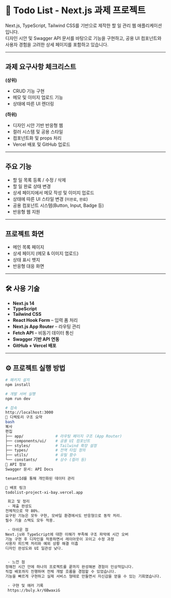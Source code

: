 # 📝 Todo List - Next.js 과제 프로젝트

Next.js, TypeScript, Tailwind CSS를 기반으로 제작한 할 일 관리 웹 애플리케이션입니다.  
디자인 시안 및 Swagger API 문서를 바탕으로 기능을 구현하고, 공용 UI 컴포넌트와 사용자 경험을 고려한 상세 페이지를 포함하고 있습니다.



---

##  과제 요구사항 체크리스트

**(상위)**  
- CRUD 기능 구현  
- 메모 및 이미지 업로드 기능  
- 상태에 따른 UI 렌더링  

**(하위)**  
- 디자인 시안 기반 반응형 웹  
- 컬러 시스템 및 공용 스타일  
- 컴포넌트화 및 props 처리  
- Vercel 배포 및 GitHub 업로드  

---

##  주요 기능

- 할 일 목록 등록 / 수정 / 삭제
- 할 일 완료 상태 변경
- 상세 페이지에서 메모 작성 및 이미지 업로드
- 상태에 따른 UI 스타일 변경 (`미완료`, `완료`)
- 공용 컴포넌트 시스템(Button, Input, Badge 등)
- 반응형 웹 지원

---

##  프로젝트 화면

> 

- 메인 목록 페이지
- 상세 페이지 (메모 & 이미지 업로드)
- 상태 표시 뱃지
- 반응형 대응 화면

---

## 🛠️ 사용 기술

- **Next.js 14**
- **TypeScript**
- **Tailwind CSS**
- **React Hook Form** – 입력 폼 처리
- **Next.js App Router** – 라우팅 관리
- **Fetch API** – 비동기 데이터 통신
- **Swagger 기반 API 연동**
- **GitHub + Vercel 배포**

---

## ⚙️ 프로젝트 실행 방법

```bash
# 패키지 설치
npm install

# 개발 서버 실행
npm run dev

# 접속
http://localhost:3000
📁 디렉토리 구조 요약
bash
복사
편집
├── app/              # 라우팅 페이지 구조 (App Router)
├── components/ui/    # 공용 UI 컴포넌트
├── styles/           # Tailwind 확장 설정
├── types/            # 전역 타입 정의
├── utils/            # 유틸 함수
└── constants/        # 상수 (컬러 등)
📡 API 정보
Swagger 문서: API Docs

tenantId를 통해 개인화된 데이터 관리

🔗 배포 링크
todolist-project-xi-bay.vercel.app

 회고 및 정리
 - 제출 완성도
전체적으로 약 80%.
요구된 기능은 모두 구현, 모바일 환경에서도 반응형으로 동작 처리.
필수 기술 스택도 모두 적용.

 - 아쉬운 점
Next.js와 TypeScript에 대한 이해가 부족해 구조 파악에 시간 오버
기능 구현 후 디자인을 적용하면서 레이아웃이 꼬이고 수정 과정
사용자 피드백 처리와 예외 상황 해결 미흡
디자인 완성도와 UI 일관성 낮다.


 - 느낀 점
정해진 시간 안에 하나의 프로젝트를 끝까지 완성해본 경험이 인상적입니다.
직접 배포까지 진행하며 전체 개발 흐름을 경험할 수 있었습니다.
기능을 빠르게 구현하고 실제 서비스 형태로 만들면서 자신감을 얻을 수 있는 기회였습니다.

 - 구현 및 에러 기록
 https://buly.kr/6BwaxiG
